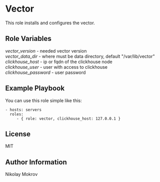 Vector
=========

This role installs and configures the vector.

Role Variables
--------------

_vector_version_ - needed vector version </br>
_vector_data_dir_ - where must be data directory, default "/var/lib/vector" </br>
_clickhouse_host_ - ip or fqdn of the clickhouse node </br>
_clickhouse_user_ - user with access to clickhouse </br>
_clickhouse_password_ - user password </br>

Example Playbook
----------------

You can use this role simple like this:

    - hosts: servers
      roles:
         - { role: vector, clickhouse_host: 127.0.0.1 }

License
-------

MIT

Author Information
------------------

Nikolay Mokrov
